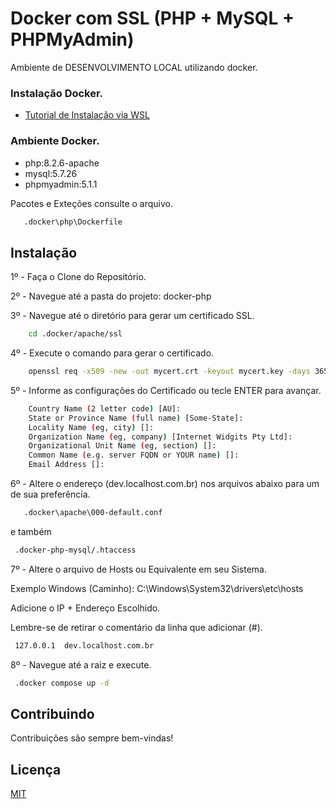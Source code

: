 
# Docker com SSL (PHP + MySQL + PHPMyAdmin)
Ambiente de DESENVOLVIMENTO LOCAL utilizando docker.

### Instalação Docker.
 - [Tutorial de Instalação via WSL](https://github.com/codeedu/wsl2-docker-quickstart)


### Ambiente Docker.
 - php:8.2.6-apache
 - mysql:5.7.26
 - phpmyadmin:5.1.1

Pacotes e Exteções consulte o arquivo.

```bash
   .docker\php\Dockerfile
```



## Instalação

1º - Faça o Clone do Repositório.

2º - Navegue até a pasta do projeto: docker-php

3º - Navegue até o diretório para gerar um certificado SSL.

```bash
    cd .docker/apache/ssl
```

4º - Execute o comando para gerar o certificado.

```bash
    openssl req -x509 -new -out mycert.crt -keyout mycert.key -days 365 -newkey rsa:4096 -sha256 -nodes
```
    
5º - Informe as configurações do Certificado ou tecle ENTER para avançar.

```bash
    Country Name (2 letter code) [AU]:
    State or Province Name (full name) [Some-State]: 
    Locality Name (eg, city) []:
    Organization Name (eg, company) [Internet Widgits Pty Ltd]:
    Organizational Unit Name (eg, section) []:
    Common Name (e.g. server FQDN or YOUR name) []:
    Email Address []:
```

6º - Altere o endereço (dev.localhost.com.br) nos arquivos abaixo para um de sua preferência.

```bash
   .docker\apache\000-default.conf
```
e também

```bash
 .docker-php-mysql/.htaccess
```

7º - Altere o arquivo de Hosts ou Equivalente em seu Sistema.

Exemplo Windows (Caminho): C:\Windows\System32\drivers\etc\hosts

Adicione o IP + Endereço Escolhido.

Lembre-se de retirar o comentário da linha que adicionar (#).

```bash
 127.0.0.1  dev.localhost.com.br
```

8º - Navegue até a raiz e execute.

```bash
 .docker compose up -d
```



## Contribuindo
Contribuições são sempre bem-vindas!

## Licença
[MIT](https://choosealicense.com/licenses/mit/)

